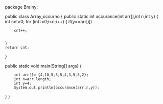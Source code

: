 package Brainy;

public class Array_occurno {
public static int occurance(int arr[],int n,int y)
{
	int cnt=0;
	for (int i=0;i<n;i++) {
	if(y==arr[i])
	
		cnt++;
	
	
	}
	return cnt;
}
	
	
	
	
	
	
public static void main(String[] args) {
	
		int arr[]= {4,10,5,5,5,4,3,5,5,2};
		int n=arr.length;
		int y=4;
		System.out.println(occurance(arr,n,y));
		
		
	
}
}
